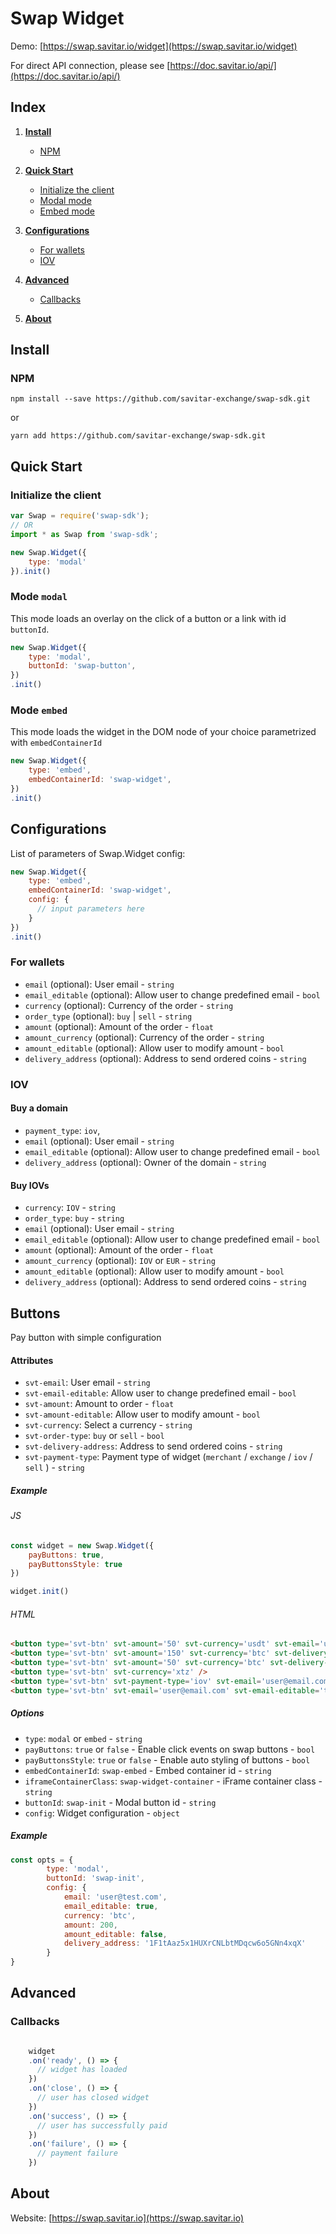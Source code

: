 # Swap Widget

Demo: [https://swap.savitar.io/widget](https://swap.savitar.io/widget)

For direct API connection, please see [https://doc.savitar.io/api/](https://doc.savitar.io/api/)

## Index

1. **[Install](#install)**

    * [NPM](#npm)

2. **[Quick Start](#quick-start)**

    * [Initialize the client](#initialize-the-client)
    * [Modal mode](#mode-modal)
    * [Embed mode](#mode-embed)

3. **[Configurations](#configurations)**
    
    * [For wallets](#for-wallets)
    * [IOV](#iov)

4. **[Advanced](#advanced)**
    * [Callbacks](#callbacks)

5. **[About](#about)**

## Install
### NPM

`npm install --save https://github.com/savitar-exchange/swap-sdk.git` 

or 

`yarn add https://github.com/savitar-exchange/swap-sdk.git`

## Quick Start

### Initialize the client

```js
var Swap = require('swap-sdk');
// OR
import * as Swap from 'swap-sdk';

new Swap.Widget({
    type: 'modal'
}).init()
```

### Mode `modal`
This mode loads an overlay on the click of a button or a link with id `buttonId`.

```js
new Swap.Widget({
    type: 'modal',
    buttonId: 'swap-button',
})
.init()
```


### Mode `embed`
This mode loads the widget in the DOM node of your choice parametrized with `embedContainerId`

```js
new Swap.Widget({
    type: 'embed',
    embedContainerId: 'swap-widget',
})
.init()
```

## Configurations

List of parameters of Swap.Widget config:

```js
new Swap.Widget({
    type: 'embed',
    embedContainerId: 'swap-widget',
    config: {
      // input parameters here
    }
})
.init()
```

### For wallets

- `email` (optional): User email - `string`
- `email_editable` (optional): Allow user to change predefined email - `bool`
- `currency` (optional): Currency of the order  - `string`
- `order_type` (optional): `buy` | `sell` - `string`
- `amount` (optional): Amount of the order  - `float`
- `amount_currency` (optional): Currency of the order  - `string`
- `amount_editable` (optional): Allow user to modify amount - `bool`
- `delivery_address` (optional): Address to send ordered coins - `string`

### IOV

#### Buy a domain

- `payment_type`: `iov`,
- `email` (optional): User email - `string`
- `email_editable` (optional): Allow user to change predefined email - `bool`
- `delivery_address` (optional): Owner of the domain - `string`

#### Buy IOVs

- `currency`: `IOV`  - `string`
- `order_type`: `buy` - `string`
- `email` (optional): User email - `string`
- `email_editable` (optional): Allow user to change predefined email - `bool`
- `amount` (optional): Amount of the order  - `float`
- `amount_currency` (optional): `IOV` or `EUR`  - `string`
- `amount_editable` (optional): Allow user to modify amount - `bool`
- `delivery_address` (optional): Address to send ordered coins - `string`

## Buttons

Pay button with simple configuration

####  Attributes
- `svt-email`: User email - `string`
- `svt-email-editable`: Allow user to change predefined email - `bool`
- `svt-amount`: Amount to order - `float`
- `svt-amount-editable`: Allow user to modify amount - `bool`
- `svt-currency`: Select a currency - `string`
- `svt-order-type`: `buy` or `sell` - `bool`
- `svt-delivery-address`: Address to send ordered coins - `string`
- `svt-payment-type`: Payment type of widget (`merchant` / `exchange` / `iov` / `sell` ) - `string`

##### Example 

###### JS
```javascript
const widget = new Swap.Widget({
    payButtons: true,
    payButtonsStyle: true
})

widget.init()
```
###### HTML
```html
<button type='svt-btn' svt-amount='50' svt-currency='usdt' svt-email='user@email.com' svt-order-type='buy'>Pay now !</button>
<button type='svt-btn' svt-amount='150' svt-currency='btc' svt-delivery-address='367pVvSShqKzBZBA4eqHLwHB41g9NAphTd' />
<button type='svt-btn' svt-amount='50' svt-currency='btc' svt-delivery-address='367pVvSShqKzBZBA4eqHLwHB41g9NAphTd' />
<button type='svt-btn' svt-currency='xtz' />
<button type='svt-btn' svt-payment-type='iov' svt-email='user@email.com' svt-email-editable='true' >Buy Starname<button/>
<button type='svt-btn' svt-email='user@email.com' svt-email-editable='true' svt-currency='iov' svt-amount='100'/>
```


##### Options
- `type`: `modal` or `embed` - `string` 
- `payButtons`: `true` or `false` - Enable click events on swap buttons - `bool`
- `payButtonsStyle`:  `true` or `false` - Enable auto styling of buttons - `bool`
- `embedContainerId`: `swap-embed` - Embed container id - `string`
- `iframeContainerClass`: `swap-widget-container` - iFrame container class - `string`
- `buttonId`: `swap-init` - Modal button id - `string`
- `config`: Widget configuration - `object`

##### Example
```javascript
const opts = {
        type: 'modal',
        buttonId: 'swap-init',
        config: {
            email: 'user@test.com',
            email_editable: true,
            currency: 'btc',
            amount: 200,
            amount_editable: false,
            delivery_address: '1F1tAaz5x1HUXrCNLbtMDqcw6o5GNn4xqX'
        }
}
```

## Advanced

### Callbacks
```javascript

    widget
    .on('ready', () => {
      // widget has loaded
    })
    .on('close', () => {
      // user has closed widget
    })
    .on('success', () => {
      // user has successfully paid
    })
    .on('failure', () => {
      // payment failure
    })
```

## About

Website: [https://swap.savitar.io](https://swap.savitar.io)
